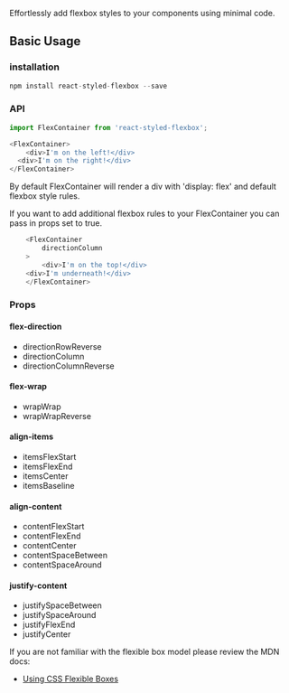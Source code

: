 Effortlessly add flexbox styles to your components using minimal code.

## Basic Usage
### installation
```javascript
npm install react-styled-flexbox --save
```

### API
```javascript
import FlexContainer from 'react-styled-flexbox';

<FlexContainer>
	<div>I'm on the left!</div>
  <div>I'm on the right!</div>
</FlexContainer>
```

By default FlexContainer will render a div with 'display: flex' and default flexbox style rules.

If you want to add additional flexbox rules to your FlexContainer you can pass in props set to true.

```javascript
	<FlexContainer
		directionColumn
	>
		<div>I'm on the top!</div>
    <div>I'm underneath!</div>
	</FlexContainer>
```

### Props

#### flex-direction
 * directionRowReverse
 * directionColumn
 * directionColumnReverse
 
#### flex-wrap
 * wrapWrap
 * wrapWrapReverse

#### align-items
 * itemsFlexStart
 * itemsFlexEnd
 * itemsCenter
 * itemsBaseline

#### align-content
 * contentFlexStart
 * contentFlexEnd
 * contentCenter
 * contentSpaceBetween
 * contentSpaceAround

#### justify-content
 * justifySpaceBetween
 * justifySpaceAround
 * justifyFlexEnd
 * justifyCenter

If you are not familiar with the flexible box model please review the MDN docs:
* [Using CSS Flexible Boxes](https://developer.mozilla.org/en-US/docs/Web/CSS/CSS_Flexible_Box_Layout/Using_CSS_flexible_boxes)
